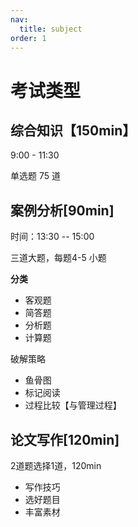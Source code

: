 ```yaml
---
nav:
  title: subject
order: 1
---
```

# 考试类型

## 综合知识【150min】

9:00 - 11:30

单选题 75 道

## 案例分析[90min]

时间：13:30 -- 15:00

三道大题，每题4-5 小题

**分类**

+ 客观题
+ 简答题
+ 分析题
+ 计算题

破解策略

+ 鱼骨图
+ 标记阅读
+ 过程比较【与管理过程】

## 论文写作[120min]

2道题选择1道，120min

+ 写作技巧
+ 选好题目
+ 丰富素材